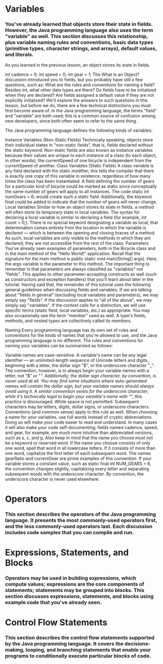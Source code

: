 # Variables
### You've already learned that objects store their state in fields. However, the Java programming language also uses the term "variable" as well. This section discusses this relationship, plus variable naming rules and conventions, basic data types (primitive types, character strings, and arrays), default values, and literals.

As you learned in the previous lesson, an object stores its state in fields.

int cadence = 0;
int speed = 0;
int gear = 1;
The What Is an Object? discussion introduced you to fields, but you probably have still a few questions, such as: What are the rules and conventions for naming a field? Besides int, what other data types are there? Do fields have to be initialized when they are declared? Are fields assigned a default value if they are not explicitly initialized? We'll explore the answers to such questions in this lesson, but before we do, there are a few technical distinctions you must first become aware of. In the Java programming language, the terms "field" and "variable" are both used; this is a common source of confusion among new developers, since both often seem to refer to the same thing.

The Java programming language defines the following kinds of variables:

Instance Variables (Non-Static Fields) Technically speaking, objects store their individual states in "non-static fields", that is, fields declared without the static keyword. Non-static fields are also known as instance variables because their values are unique to each instance of a class (to each object, in other words); the currentSpeed of one bicycle is independent from the currentSpeed of another.
Class Variables (Static Fields) A class variable is any field declared with the static modifier; this tells the compiler that there is exactly one copy of this variable in existence, regardless of how many times the class has been instantiated. A field defining the number of gears for a particular kind of bicycle could be marked as static since conceptually the same number of gears will apply to all instances. The code static int numGears = 6; would create such a static field. Additionally, the keyword final could be added to indicate that the number of gears will never change.
Local Variables Similar to how an object stores its state in fields, a method will often store its temporary state in local variables. The syntax for declaring a local variable is similar to declaring a field (for example, int count = 0;). There is no special keyword designating a variable as local; that determination comes entirely from the location in which the variable is declared — which is between the opening and closing braces of a method. As such, local variables are only visible to the methods in which they are declared; they are not accessible from the rest of the class.
Parameters You've already seen examples of parameters, both in the Bicycle class and in the main method of the "Hello World!" application. Recall that the signature for the main method is public static void main(String[] args). Here, the args variable is the parameter to this method. The important thing to remember is that parameters are always classified as "variables" not "fields". This applies to other parameter-accepting constructs as well (such as constructors and exception handlers) that you'll learn about later in the tutorial.
Having said that, the remainder of this tutorial uses the following general guidelines when discussing fields and variables. If we are talking about "fields in general" (excluding local variables and parameters), we may simply say "fields". If the discussion applies to "all of the above", we may simply say "variables". If the context calls for a distinction, we will use specific terms (static field, local variables, etc.) as appropriate. You may also occasionally see the term "member" used as well. A type's fields, methods, and nested types are collectively called its members.

Naming
Every programming language has its own set of rules and conventions for the kinds of names that you're allowed to use, and the Java programming language is no different. The rules and conventions for naming your variables can be summarized as follows:

Variable names are case-sensitive. A variable's name can be any legal identifier — an unlimited-length sequence of Unicode letters and digits, beginning with a letter, the dollar sign "$", or the underscore character "_". The convention, however, is to always begin your variable names with a letter, not "$" or "_". Additionally, the dollar sign character, by convention, is never used at all. You may find some situations where auto-generated names will contain the dollar sign, but your variable names should always avoid using it. A similar convention exists for the underscore character; while it's technically legal to begin your variable's name with "_", this practice is discouraged. White space is not permitted.
Subsequent characters may be letters, digits, dollar signs, or underscore characters. Conventions (and common sense) apply to this rule as well. When choosing a name for your variables, use full words instead of cryptic abbreviations. Doing so will make your code easier to read and understand. In many cases it will also make your code self-documenting; fields named cadence, speed, and gear, for example, are much more intuitive than abbreviated versions, such as s, c, and g. Also keep in mind that the name you choose must not be a keyword or reserved word.
If the name you choose consists of only one word, spell that word in all lowercase letters. If it consists of more than one word, capitalize the first letter of each subsequent word. The names gearRatio and currentGear are prime examples of this convention. If your variable stores a constant value, such as static final int NUM_GEARS = 6, the convention changes slightly, capitalizing every letter and separating subsequent words with the underscore character. By convention, the underscore character is never used elsewhere.
# Operators
### This section describes the operators of the Java programming language. It presents the most commonly-used operators first, and the less commonly-used operators last. Each discussion includes code samples that you can compile and run.
# Expressions, Statements, and Blocks
### Operators may be used in building expressions, which compute values; expressions are the core components of statements; statements may be grouped into blocks. This section discusses expressions, statements, and blocks using example code that you've already seen.
# Control Flow Statements
### This section describes the control flow statements supported by the Java programming language. It covers the decisions-making, looping, and branching statements that enable your programs to conditionally execute particular blocks of code.

